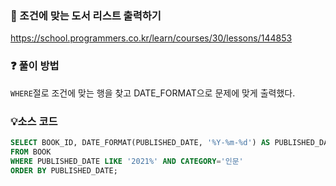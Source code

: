 ### 🔗 조건에 맞는 도서 리스트 출력하기
https://school.programmers.co.kr/learn/courses/30/lessons/144853

### ❓ 풀이 방법
`WHERE`절로 조건에 맞는 행을 찾고 DATE_FORMAT으로 문제에 맞게 출력했다.

### 💡소스 코드
````sql
SELECT BOOK_ID, DATE_FORMAT(PUBLISHED_DATE, '%Y-%m-%d') AS PUBLISHED_DATE
FROM BOOK
WHERE PUBLISHED_DATE LIKE '2021%' AND CATEGORY='인문'
ORDER BY PUBLISHED_DATE;
````